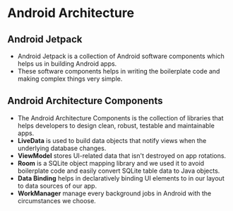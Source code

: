# Android Architecture

## Android Jetpack

-	Android Jetpack is a collection of Android software components which helps us in building Android apps.
-	These software components helps in writing the boilerplate code and making complex things very simple.

## Android Architecture Components

-	The Android Architecture Components is the collection of libraries that helps developers to design clean, robust, testable and maintainable apps. 
- __LiveData__ is used to build data objects that notify views when the underlying database changes.
-	__ViewModel__ stores UI-related data that isn't destroyed on app rotations.
-	__Room__ is a SQLite object mapping library and we used it to avoid boilerplate code and easily convert SQLite table data to Java objects. 
-	__Data Binding__ helps in declaratively binding UI elements to in our layout to data sources of our app.
-	__WorkManager__ manage every background jobs in Android with the circumstances we choose.

